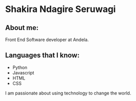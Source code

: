 # Shakira Ndagire Seruwagi

## About me:

Front End Software developer at Andela.

## Languages that I know:

- Python
- Javascript
- HTML
- CSS

I am passionate about using technology to change the world.
